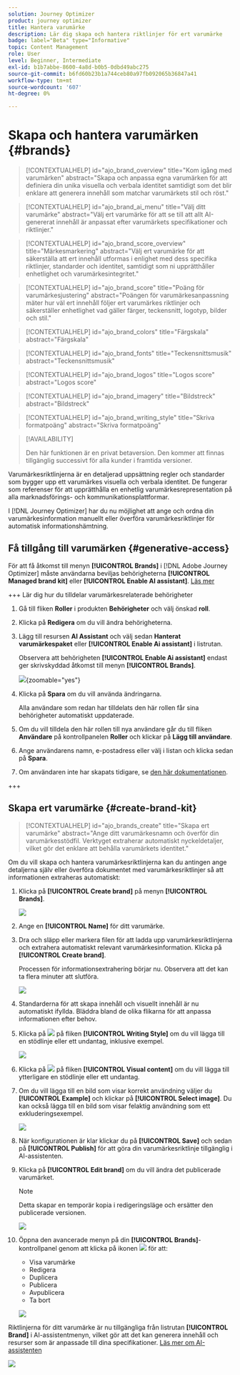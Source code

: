 ```yaml
---
solution: Journey Optimizer
product: journey optimizer
title: Hantera varumärke
description: Lär dig skapa och hantera riktlinjer för ert varumärke
badge: label="Beta" type="Informative"
topic: Content Management
role: User
level: Beginner, Intermediate
exl-id: b1b7abbe-8600-4a8d-b0b5-0dbd49abc275
source-git-commit: b6fd60b23b1a744ceb80a97fb092065b36847a41
workflow-type: tm+mt
source-wordcount: '607'
ht-degree: 0%

---
```


# Skapa och hantera varumärken {#brands}

>[!CONTEXTUALHELP]
>id="ajo_brand_overview"
>title="Kom igång med varumärken"
>abstract="Skapa och anpassa egna varumärken för att definiera din unika visuella och verbala identitet samtidigt som det blir enklare att generera innehåll som matchar varumärkets stil och röst."

>[!CONTEXTUALHELP]
>id="ajo_brand_ai_menu"
>title="Välj ditt varumärke"
>abstract="Välj ert varumärke för att se till att allt AI-genererat innehåll är anpassat efter varumärkets specifikationer och riktlinjer."

>[!CONTEXTUALHELP]
>id="ajo_brand_score_overview"
>title="Märkesmarkering"
>abstract="Välj ert varumärke för att säkerställa att ert innehåll utformas i enlighet med dess specifika riktlinjer, standarder och identitet, samtidigt som ni upprätthåller enhetlighet och varumärkesintegritet."

>[!CONTEXTUALHELP]
>id="ajo_brand_score"
>title="Poäng för varumärkesjustering"
>abstract="Poängen för varumärkesanpassning mäter hur väl ert innehåll följer ert varumärkes riktlinjer och säkerställer enhetlighet vad gäller färger, teckensnitt, logotyp, bilder och stil."

>[!CONTEXTUALHELP]
>id="ajo_brand_colors"
>title="Färgskala"
>abstract="Färgskala"

>[!CONTEXTUALHELP]
>id="ajo_brand_fonts"
>title="Teckensnittsmusik"
>abstract="Teckensnittsmusik"

>[!CONTEXTUALHELP]
>id="ajo_brand_logos"
>title="Logos score"
>abstract="Logos score"

>[!CONTEXTUALHELP]
>id="ajo_brand_imagery"
>title="Bildstreck"
>abstract="Bildstreck"

>[!CONTEXTUALHELP]
>id="ajo_brand_writing_style"
>title="Skriva formatpoäng"
>abstract="Skriva formatpoäng"

>[!AVAILABILITY]
>
>Den här funktionen är en privat betaversion. Den kommer att finnas tillgänglig successivt för alla kunder i framtida versioner.

Varumärkesriktlinjerna är en detaljerad uppsättning regler och standarder som bygger upp ett varumärkes visuella och verbala identitet. De fungerar som referenser för att upprätthålla en enhetlig varumärkesrepresentation på alla marknadsförings- och kommunikationsplattformar.

I [!DNL Journey Optimizer] har du nu möjlighet att ange och ordna din varumärkesinformation manuellt eller överföra varumärkesriktlinjer för automatisk informationshämtning.

## Få tillgång till varumärken {#generative-access}

För att få åtkomst till menyn **[!UICONTROL Brands]** i [!DNL Adobe Journey Optimizer] måste användarna beviljas behörigheterna **[!UICONTROL Managed brand kit]** eller **[!UICONTROL Enable AI assistant]**. [Läs mer](../administration/permissions.md)

+++  Lär dig hur du tilldelar varumärkesrelaterade behörigheter

1. Gå till fliken **Roller** i produkten **Behörigheter** och välj önskad **roll**.

1. Klicka på **Redigera** om du vill ändra behörigheterna.

1. Lägg till resursen **AI Assistant** och välj sedan **Hanterat varumärkespaket** eller **[!UICONTROL Enable Ai assistant]** i listrutan.

   Observera att behörigheten **[!UICONTROL Enable Ai assistant]** endast ger skrivskyddad åtkomst till menyn **[!UICONTROL Brands]**.

   ![](assets/brands-permission.png){zoomable="yes"}

1. Klicka på **Spara** om du vill använda ändringarna.

   Alla användare som redan har tilldelats den här rollen får sina behörigheter automatiskt uppdaterade.

1. Om du vill tilldela den här rollen till nya användare går du till fliken **Användare** på kontrollpanelen **Roller** och klickar på **Lägg till användare**.

1. Ange användarens namn, e-postadress eller välj i listan och klicka sedan på **Spara**.

1. Om användaren inte har skapats tidigare, se [den här dokumentationen](https://experienceleague.adobe.com/en/docs/experience-platform/access-control/abac/permissions-ui/users).

+++

## Skapa ert varumärke {#create-brand-kit}

>[!CONTEXTUALHELP]
>id="ajo_brands_create"
>title="Skapa ert varumärke"
>abstract="Ange ditt varumärkesnamn och överför din varumärkesstödfil. Verktyget extraherar automatiskt nyckeldetaljer, vilket gör det enklare att behålla varumärkets identitet."

Om du vill skapa och hantera varumärkesriktlinjerna kan du antingen ange detaljerna själv eller överföra dokumentet med varumärkesriktlinjer så att informationen extraheras automatiskt:

1. Klicka på **[!UICONTROL Create brand]** på menyn **[!UICONTROL Brands]**.

   ![](assets/brands-1.png)

1. Ange en **[!UICONTROL Name]** för ditt varumärke.

1. Dra och släpp eller markera filen för att ladda upp varumärkesriktlinjerna och extrahera automatiskt relevant varumärkesinformation. Klicka på **[!UICONTROL Create brand]**.

   Processen för informationsextrahering börjar nu. Observera att det kan ta flera minuter att slutföra.

   ![](assets/brands-2.png)

1. Standarderna för att skapa innehåll och visuellt innehåll är nu automatiskt ifyllda. Bläddra bland de olika flikarna för att anpassa informationen efter behov.

1. Klicka på ![](assets/do-not-localize/Smock_Add_18_N.svg) på fliken **[!UICONTROL Writing Style]** om du vill lägga till en stödlinje eller ett undantag, inklusive exempel.

   ![](assets/brands-3.png)

1. Klicka på ![](assets/do-not-localize/Smock_Add_18_N.svg) på fliken **[!UICONTROL Visual content]** om du vill lägga till ytterligare en stödlinje eller ett undantag.

1. Om du vill lägga till en bild som visar korrekt användning väljer du **[!UICONTROL Example]** och klickar på **[!UICONTROL Select image]**. Du kan också lägga till en bild som visar felaktig användning som ett exkluderingsexempel.

   ![](assets/brands-4.png)

1. När konfigurationen är klar klickar du på **[!UICONTROL Save]** och sedan på **[!UICONTROL Publish]** för att göra din varumärkesriktlinje tillgänglig i AI-assistenten.

1. Klicka på **[!UICONTROL Edit brand]** om du vill ändra det publicerade varumärket.

   >[!NOTE]
   >
   >Detta skapar en temporär kopia i redigeringsläge och ersätter den publicerade versionen.

   ![](assets/brands-8.png)

1. Öppna den avancerade menyn på din **[!UICONTROL Brands]**-kontrollpanel genom att klicka på ikonen ![](assets/do-not-localize/Smock_More_18_N.svg) för att:

   * Visa varumärke
   * Redigera
   * Duplicera
   * Publicera
   * Avpublicera
   * Ta bort

   ![](assets/brands-6.png)

Riktlinjerna för ditt varumärke är nu tillgängliga från listrutan **[!UICONTROL Brand]** i AI-assistentmenyn, vilket gör att det kan generera innehåll och resurser som är anpassade till dina specifikationer. [Läs mer om AI-assistenten](gs-generative.md)

![](assets/brands-7.png)

